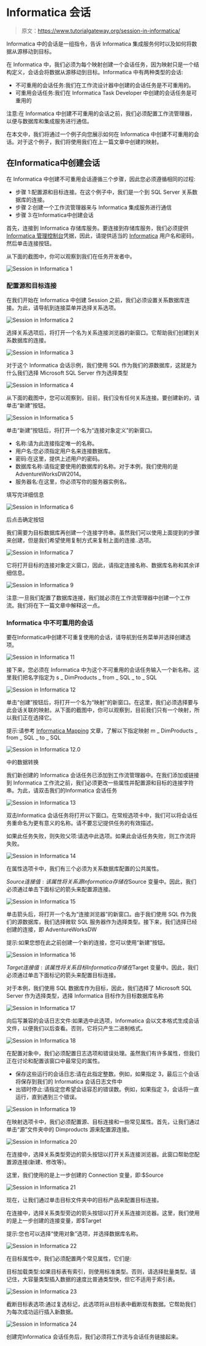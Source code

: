 # Informatica 会话

> 原文：<https://www.tutorialgateway.org/session-in-informatica/>

Informatica 中的会话是一组指令，告诉 Informatica 集成服务何时以及如何将数据从源移动到目标。

在 Informatica 中，我们必须为每个映射创建一个会话任务，因为映射只是一个结构定义，会话会将数据从源移动到目标。Informatica 中有两种类型的会话:

*   不可重用的会话任务:我们在工作流设计器中创建的会话任务是不可重用的。
*   可重用会话任务:我们在 Informatica Task Developer 中创建的会话任务是可重用的

注意:在 Informatica 中创建不可重用的会话之前，我们必须配置工作流管理器，以便与数据库和集成服务进行通信。

在本文中，我们将通过一个例子向您展示如何在 Informatica 中创建不可重用的会话。对于这个例子，我们将使用我们在上一篇文章中创建的映射。

## 在Informatica中创建会话

在 Informatica 中创建不可重用会话遵循三个步骤，因此您必须遵循相同的过程:

*   步骤 1:配置源和目标连接。在这个例子中，我们是一个到 SQL Server 关系数据库的连接。
*   步骤 2:创建一个工作流管理器来与 Informatica 集成服务进行通信
*   步骤 3:在Informatica中创建会话

首先，连接到 Informatica 存储库服务。要连接到存储库服务，我们必须提供 [Informatica 管理控制台](https://www.tutorialgateway.org/informatica-admin-console/)凭据，因此，请提供适当的 [Informatica](https://www.tutorialgateway.org/informatica/) 用户名和密码，然后单击连接按钮。

从下面的截图中，你可以观察到我们在任务开发者中。

![Session in Informatica 1](img/fa580842d2f10aefc36a0f3b45ea12ae.png)

### 配置源和目标连接

在我们开始在 Informatica 中创建 Session 之前，我们必须设置关系数据库连接。为此，请导航到连接菜单并选择关系选项。

![Session in Informatica 2](img/e14acd2e5010a85d6d86957deb7215ec.png)

选择关系选项后，将打开一个名为关系连接浏览器的新窗口。它帮助我们创建到关系数据库的连接。

![Session in Informatica 3](img/909ae683ca62952610434a3bb90d578f.png)

对于这个 Informatica 会话示例，我们使用 SQL 作为我们的源数据库，这就是为什么我们选择 Microsoft SQL Server 作为选择类型

![Session in Informatica 4](img/7d9b0c743d1ccb8a86b57f9e2939b834.png)

从下面的截图中，您可以观察到，目前，我们没有任何关系连接。要创建新的，请单击“新建”按钮。

![Session in Informatica 5](img/5fffe7075d9f48e311ff02b7fda7663c.png)

单击“新建”按钮后，将打开一个名为“连接对象定义”的新窗口。

*   名称:请为此连接指定唯一的名称。
*   用户名:您必须指定用户名来连接数据库。
*   密码:在这里，提供上述用户的密码。
*   数据库名称:请指定要使用的数据库的名称。对于本例，我们使用的是 AdventureWorksDW2014。
*   服务器名:在这里，你必须写你的服务器实例名。

填写完详细信息

![Session in Informatica 6](img/9fef01c54c6c67fc278c84de3f38f25c.png)

后点击确定按钮

我们需要为目标数据库再创建一个连接字符串。虽然我们可以使用上面提到的步骤来创建，但是我们希望使用复制方式来复制上面的连接..选项。

![Session in Informatica 7](img/f23231cd0fcd973521f74dfb10d63aad.png)

它将打开目标的连接对象定义窗口，因此，请指定连接名称、数据库名称和其余详细信息。

![Session in Informatica 9](img/137a77ed79eae811043cff3f2e21e078.png)

注意:一旦我们配置了数据库连接，我们就必须在工作流管理器中创建一个工作流。我们将在下一篇文章中解释这一点。

### Informatica 中不可重用的会话

要在Informatica中创建不可重复使用的会话，请导航到任务菜单并选择创建选项。

![Session in Informatica 11](img/62cd279550a7d0e30f0f5f2033494d48.png)

接下来，您必须在 Informatica 中为这个不可重用的会话任务输入一个新名称。这里我们把名字指定为 s _ DimProducts _ from _ SQL _ to _ SQL

![Session in Informatica 12](img/ff77f760a6c26215e06e57fbe5dbe12c.png)

单击“创建”按钮后，将打开一个名为“映射”的新窗口。在这里，我们必须选择要与此会话关联的映射。从下面的截图中，你可以观察到，目前我们只有一个映射，所以我们正在选择它。

提示:请参考 [Informatica Mapping](https://www.tutorialgateway.org/informatica-mapping/) 文章，了解以下指定映射 m _ DimProducts _ from _ SQL _ to _ SQL

![Session in Informatica 12.0](img/691a4dca9fc61abaa30dc01592b31a3a.png)

中的数据转换

我们新创建的 Informatica 会话任务已添加到工作流管理器中。在我们添加或链接到 Informatica 工作流之前，我们必须更改一些属性并配置源和目标的连接字符串。为此，请双击我们的Informatica 会话任务

![Session in Informatica 13](img/ca025e56e7486db5ad749fed9db6bed6.png)

双击Informatica 会话任务将打开以下窗口。在常规选项卡中，我们可以将会话任务重命名为更有意义的名称。请不要忘记提供任务的有效描述。

如果此任务失败，则失败父项:请选中此选项。如果此会话任务失败，则工作流将失败。

![Session in Informatica 14](img/21667402db729ea87eb655c856331dd7.png)

在属性选项卡中，我们有三个必须为关系数据库配置的公共属性。

$Source 连接值:该属性将关系源Informatica 存储在$Source 变量中。因此，我们必须通过单击下面标记的箭头来配置源连接。

![Session in Informatica 15](img/8f72f03238b57cf6ac1b4e59dd3a91de.png)

单击箭头后，将打开一个名为“连接浏览器”的新窗口。由于我们使用 SQL 作为我们的源数据库，我们选择微软 SQL 服务器作为选择类型。接下来，我们选择已经创建的连接，即 AdventureWorksDW

提示:如果您想在此之前创建一个新的连接，您可以使用“新建”按钮。

![Session in Informatica 16](img/5cbc973ab881d8164aaa3926fdd31b28.png)

$Target 连接值:该属性将关系目标Informatica 存储在$Target 变量中。因此，我们必须通过单击下面标记的箭头来配置目标连接。

对于本例，我们使用 SQL 数据库作为目标，因此，我们选择了 Microsoft SQL Server 作为选择类型，选择 Informatica 目标作为目标数据库名称

![Session in Informatica 17](img/b0a41909adf5bf732b036ba778456e5f.png)

向后写兼容的会话日志文件:如果选中此选项，Informatica 会以文本格式生成会话文件，以便我们以后查看。否则，它将只产生二进制格式。

![Session in Informatica 18](img/9ec509ac3fca700dff0ea4c6f330c2a3.png)

在配置对象中，我们必须配置日志选项和错误处理。虽然我们有许多属性，但我们正在讨论和配置该窗口中最常见的属性。

*   保存这些运行的会话日志:请在此指定整数。例如，如果指定 3，最后三个会话将保存到我们的 Informatica 会话日志文件中
*   出错时停止:请指定您希望会话容忍的错误数。例如，如果指定 3，会话将一直运行，直到遇到三个错误。

![Session in Informatica 19](img/26a4bed37e093de696d98ac102bcf319.png)

在映射选项卡中，我们必须配置源、目标连接和一些常见属性。首先，让我们通过单击“源”文件夹中的 Dimproducts 源来配置源连接。

![Session in Informatica 20](img/58b161332f099b7c34abc19d7db77491.png)

在连接中，选择关系类型旁边的箭头按钮以打开关系连接浏览器。此窗口帮助您配置源连接(新建、修改等)。

这里，我们使用的是上一步创建的 Connection 变量，即:$Source

![Session in Informatica 21](img/98c8d944584014f248b504da077a03de.png)

现在，让我们通过单击目标文件夹中的目标产品来配置目标连接。

在连接中，选择关系类型旁边的箭头按钮以打开关系连接浏览器。这里，我们使用的是上一步创建的连接变量，即$Target

提示:您也可以选择“使用对象”选项，并选择数据库名称。

![Session in Informatica 22](img/7122926d9c515ec6049b76c69c447ce9.png)

在目标属性中，我们必须配置两个常见属性，它们是:

目标加载类型:如果目标表有索引，则使用标准类型。否则，请选择批量类型。请记住，大容量类型插入数据的速度比普通类型快，但它不适用于索引表。

![Session in Informatica 23](img/e8f6b6993e9b532ee223e292955c6425.png)

截断目标表选项:通过复选标记，此选项将从目标表中截断现有数据。它帮助我们为每次成功运行插入新数据。

![Session in Informatica 24](img/c6af81b8de4cefb64a7514de33587bde.png)

创建完Informatica 会话任务后，我们必须将工作流与会话任务链接起来。